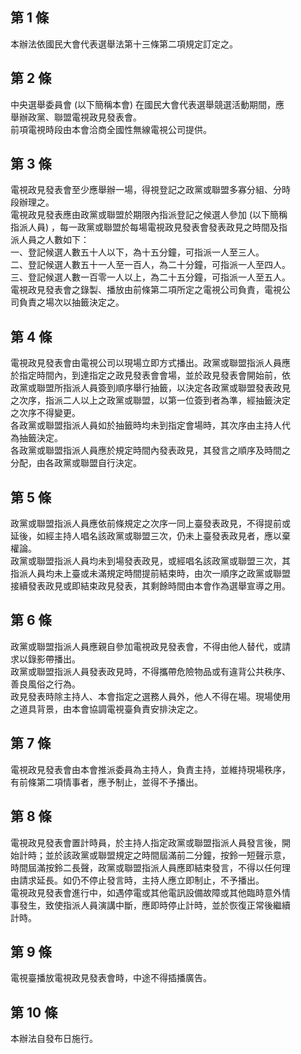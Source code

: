 第 1 條
-------
本辦法依國民大會代表選舉法第十三條第二項規定訂定之。

第 2 條
-------
中央選舉委員會 (以下簡稱本會) 在國民大會代表選舉競選活動期間，應  
舉辦政黨、聯盟電視政見發表會。  
前項電視時段由本會洽商全國性無線電視公司提供。

第 3 條
-------
電視政見發表會至少應舉辦一場，得視登記之政黨或聯盟多寡分組、分時  
段辦理之。  
電視政見發表應由政黨或聯盟於期限內指派登記之候選人參加 (以下簡稱  
指派人員) ，每一政黨或聯盟於每場電視政見發表會發表政見之時間及指  
派人員之人數如下：  
一、登記候選人數五十人以下，為十五分鐘，可指派一人至三人。  
二、登記候選人數五十一人至一百人，為二十分鐘，可指派一人至四人。  
三、登記候選人數一百零一人以上，為二十五分鐘，可指派一人至五人。  
電視政見發表會之錄製、播放由前條第二項所定之電視公司負責，電視公  
司負責之場次以抽籤決定之。

第 4 條
-------
電視政見發表會由電視公司以現場立即方式播出。政黨或聯盟指派人員應  
於指定時間內，到達指定之政見發表會會場，並於政見發表會開始前，依  
政黨或聯盟所指派人員簽到順序舉行抽籤，以決定各政黨或聯盟發表政見  
之次序，指派二人以上之政黨或聯盟，以第一位簽到者為準，經抽籤決定  
之次序不得變更。  
各政黨或聯盟指派人員如於抽籤時均未到指定會場時，其次序由主持人代  
為抽籤決定。  
各政黨或聯盟指派人員應於規定時間內發表政見，其發言之順序及時間之  
分配，由各政黨或聯盟自行決定。

第 5 條
-------
政黨或聯盟指派人員應依前條規定之次序一同上臺發表政見，不得提前或  
延後，如經主持人唱名該政黨或聯盟三次，仍未上臺發表政見者，應以棄  
權論。  
政黨或聯盟指派人員均未到場發表政見，或經唱名該政黨或聯盟三次，其  
指派人員均未上臺或未滿規定時間提前結束時，由次一順序之政黨或聯盟  
接續發表政見或即結束政見發表，其剩餘時間由本會作為選舉宣導之用。

第 6 條
-------
政黨或聯盟指派人員應親自參加電視政見發表會，不得由他人替代，或請  
求以錄影帶播出。  
政黨或聯盟指派人員發表政見時，不得攜帶危險物品或有違背公共秩序、  
善良風俗之行為。  
政見發表時除主持人、本會指定之選務人員外，他人不得在場。現場使用  
之道具背景，由本會協調電視臺負責安排決定之。

第 7 條
-------
電視政見發表會由本會推派委員為主持人，負責主持，並維持現場秩序，  
有前條第二項情事者，應予制止，並得不予播出。

第 8 條
-------
電視政見發表會置計時員，於主持人指定政黨或聯盟指派人員發言後，開  
始計時；並於該政黨或聯盟規定之時間屆滿前二分鐘，按鈴一短聲示意，  
時間屆滿按鈴二長聲，政黨或聯盟指派人員應即結束發言，不得以任何理  
由請求延長。如仍不停止發言時，主持人應立即制止，不予播出。  
電視政見發表會進行中，如遇停電或其他電訊設備故障或其他臨時意外情  
事發生，致使指派人員演講中斷，應即時停止計時，並於恢復正常後繼續  
計時。

第 9 條
-------
電視臺播放電視政見發表會時，中途不得插播廣告。

第 10 條
--------
本辦法自發布日施行。

